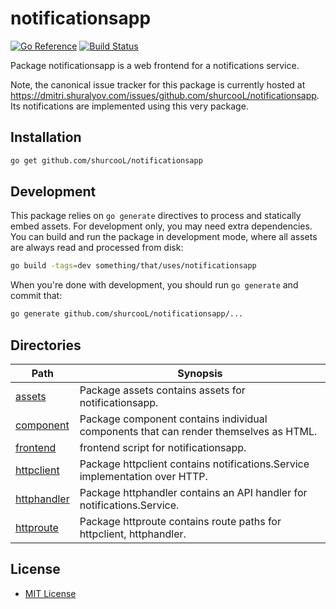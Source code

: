 notificationsapp
================

[![Go Reference](https://pkg.go.dev/badge/github.com/shurcooL/notificationsapp.svg)](https://pkg.go.dev/github.com/shurcooL/notificationsapp)
[![Build Status](https://travis-ci.org/shurcooL/notificationsapp.svg?branch=master)](https://travis-ci.org/shurcooL/notificationsapp)

Package notificationsapp is a web frontend for a notifications service.

Note, the canonical issue tracker for this package is currently hosted at
https://dmitri.shuralyov.com/issues/github.com/shurcooL/notificationsapp.
Its notifications are implemented using this very package.

Installation
------------

```bash
go get github.com/shurcooL/notificationsapp
```

Development
-----------

This package relies on `go generate` directives to process and statically embed assets. For development only, you may need extra dependencies. You can build and run the package in development mode, where all assets are always read and processed from disk:

```bash
go build -tags=dev something/that/uses/notificationsapp
```

When you're done with development, you should run `go generate` and commit that:

```bash
go generate github.com/shurcooL/notificationsapp/...
```

Directories
-----------

| Path                                                                               | Synopsis                                                                             |
|------------------------------------------------------------------------------------|--------------------------------------------------------------------------------------|
| [assets](https://pkg.go.dev/github.com/shurcooL/notificationsapp/assets)           | Package assets contains assets for notificationsapp.                                 |
| [component](https://pkg.go.dev/github.com/shurcooL/notificationsapp/component)     | Package component contains individual components that can render themselves as HTML. |
| [frontend](https://pkg.go.dev/github.com/shurcooL/notificationsapp/frontend)       | frontend script for notificationsapp.                                                |
| [httpclient](https://pkg.go.dev/github.com/shurcooL/notificationsapp/httpclient)   | Package httpclient contains notifications.Service implementation over HTTP.          |
| [httphandler](https://pkg.go.dev/github.com/shurcooL/notificationsapp/httphandler) | Package httphandler contains an API handler for notifications.Service.               |
| [httproute](https://pkg.go.dev/github.com/shurcooL/notificationsapp/httproute)     | Package httproute contains route paths for httpclient, httphandler.                  |

License
-------

-	[MIT License](LICENSE)

